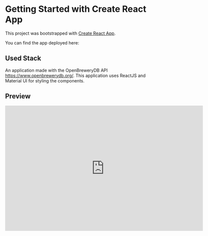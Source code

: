 # Getting Started with Create React App

This project was bootstrapped with [Create React App](https://github.com/facebook/create-react-app).

You can find the app deployed here:

## Used Stack

An application made with the OpenBreweryDB API https://www.openbrewerydb.org/.
This application uses ReactJS and Material UI for styling the components.


## Preview
<iframe src='https://gfycat.com/ifr/UnhappyEqualBrant' frameborder='0' scrolling='no' allowfullscreen width='640' height='406'></iframe>
